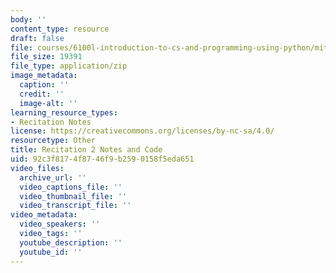 ```yaml
---
body: ''
content_type: resource
draft: false
file: courses/6100l-introduction-to-cs-and-programming-using-python/mit6_100l_f22_rec02.zip
file_size: 19391
file_type: application/zip
image_metadata:
  caption: ''
  credit: ''
  image-alt: ''
learning_resource_types:
- Recitation Notes
license: https://creativecommons.org/licenses/by-nc-sa/4.0/
resourcetype: Other
title: Recitation 2 Notes and Code
uid: 92c3f817-4f87-46f9-b259-0158f5eda651
video_files:
  archive_url: ''
  video_captions_file: ''
  video_thumbnail_file: ''
  video_transcript_file: ''
video_metadata:
  video_speakers: ''
  video_tags: ''
  youtube_description: ''
  youtube_id: ''
---
```

